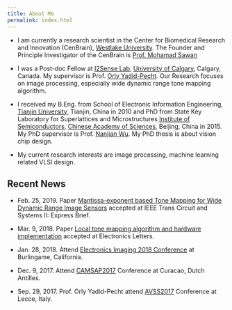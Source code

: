 ```yaml
---
title: About Me
permalink: index.html
---
```


- I am currently a research scientist in the Center for Biomedical Research and Innovation (CenBrain), [Westlake University](http://www.wias.org.cn/english-xh.html). The Founder and Principle Investigator of the CenBrain is [Prof. Mohamad Sawan](http://www.mohamadsawan.org/)

- I was a Post-doc Fellow at [I2Sense Lab](https://ucalgary.ca/i2sense/), [University of Calgary](https://www.ucalgary.ca/), Calgary, Canada. My supervisor is Prof. [Orly Yadid-Pecht](https://www.ucalgary.ca/i2sense/yadid_pecht_biography). Our Research focuses on image processing, especially wide dynamic range tone mapping algorithm.

- I received my B.Eng. from School of Electronic Information Engineering, [Tianjin University](http://www.tju.edu.cn/english/), Tianjin, China in 2010 and PhD from State Key Laboratory for Superlattices and Microstructures  [Institute of Semiconductors](http://english.semi.cas.cn/), [Chinese Academy of Sciences](http://english.cas.cn/), Beijing, China in 2015. My PhD supervisor is Prof. [Nanjian Wu](http://lab.semi.ac.cn/yanjiusheng/contents/1323/124591.html). My PhD thesis is about vision chip design. 

- My current research interests are image processing, machine learning related VLSI design. 

## Recent News

- Feb. 25, 2019. Paper [Mantissa-exponent based Tone Mapping for Wide Dynamic Range Image Sensors](/research/hardware_tm.html) accepted at IEEE Trans Circuit and Systems II: Express Brief.

- Mar. 9, 2018. Paper [Local tone mapping algorithm and hardware implementation](https://jieyang1987.github.io/files/el2018.pdf) accepted at Electronics Letters.

- Jan. 28, 2018. Attend [Electronics Imaging 2018 Conference](http://www.imaging.org/site/IST/IST/Conferences/EI/EI_2018/Symposium_Overview.aspx) at Burlingame, California. 

- Dec. 9, 2017. Attend [CAMSAP2017](https://signalprocessingsociety.org/CAMSAP2017/) Conference at Curacao, Dutch Antilles. 

- Sep. 29, 2017. Prof. Orly Yadid-Pecht attend [AVSS2017](http://www.avss2017.org/) Conference at Lecce, Italy.
